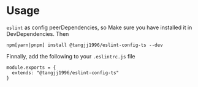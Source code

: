 # Usage

`eslint` as config peerDependencies, so Make sure you have installed it in DevDependencies. Then

```
npm[yarn|pnpm] install @tangjj1996/eslint-config-ts --dev
```

Finnally, add the following to your `.eslintrc.js` file

```
module.exports = {
  extends: "@tangjj1996/eslint-config-ts"
}
```

